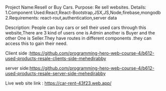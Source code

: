 Project Name:Resell or Buy Cars. Purpose: Re sell websites. Details:
1.Component Used:React,React-Bootstrap,JSX,JS,Node,firebase,mongodb
2.Requirements: react-rout,authentication,server data

Description: People can buy cars or sell their used cars through this website,There are 3 kind of users one is Admin another is Buyer and the other One is Seller.They have routes in different components .they can access this to gain their need.

Client side :https://github.com/programming-hero-web-course-4/b612-used-products-resale-clients-side-mehedirabby

server side:https://github.com/programming-hero-web-course-4/b612-used-products-resale-server-side-mehedirabby


Live web site link : https://car-rent-43f23.web.app/
